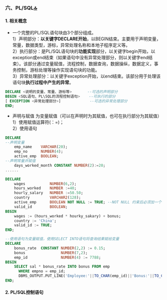 ### 六、PL/SQL[🔝](./sql.md)

#### 1. 相关概念
- 一个完整的PL/SQL语句块由3个部分组成。  
1）声明部分：**以关键字DECLARE开始**，以BEGIN结束。主要用于声明变量，常量，数据类型，游标，异常处理名称和本地子程序定义等。  
2）执行部分：是PL/SQL语句块的**功能实现**部分，以关键字begin开始，以exception或end结束（如果语句中没有异常处理部分，则以关键字end结束）。该部分通过变量赋值，流程控制，数据查询，数据操纵，数据定义，事务控制，游标处理等操作实现语句块的功能。  
3）异常处理部分：以关键字exception开始，以end结束。该部分用于处理该语句块**执行过程中产生的异常**。
```sql
DECLARE <说明的变量、常量、游标等>       --可选的声明部分
BEGIN <SQL语句、PL\SQL的流程控制语句>    --可执行的部分
[ EXCEPTION <异常处理部分>]             --可选的异常处理部分
END;
```

- 声明与赋值
为变量赋值（可以在声明时为其赋值，也可在执行部分为其赋值）  
1）使用赋值运算符(：=)；  
2）使用语句
```sql
DECLARE
--声明变量
    emp_name    VARCHAR(20);
    emp_no      NUMBER(4);
    active_emp  BOOLEAN;
--声明常量并赋值
    days_worked_month CONSTANT NUMBER(2):=20;
......
```
```sql
DECLARE
    wages           NUMBER(6,2);
    hours_worked    NUMBER :=40;
    hourly_salary   NUMBER :=50.50;
    country         VARCHAR2(128);
    active_emp      BOOLEAN NOT NULL := TRUE; --NOT NULL 约束后必须加一个初始化子句
    valid_id        BOOLEAN;
BEGIN
    wages := (hours_worked * hourky_sakary) + bonus;
    country := 'China';
    valid_id := TRUE;
END;
```
```sql
--使用语句为变量赋值，使用SELECT INTO语句将查询结果赋给变量
DECLARE
    bonus_rate  CONSTANT NUMBER(2,2) := 0.15;
    bonus                NUMBER(7,2);
    emp_id               NUMBER(4) := 7788;
BEGIN
    SELECT sal * bonus_rate INTO bonus FROM emp
      WHERE empno = emp_id;
      DBMS_OUTPUT.PUT_LINE('Employee:'||TO_CHAR(emp_id)||'Bonus:'||TO_CHAR(bonus)||'Bonus Rate:'||TO_CHAR(bonus_rate));
END;
```

#### 2. PL/SQL控制语句